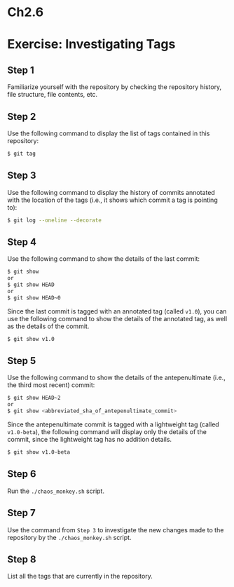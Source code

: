 # Ch2.6
# Exercise: Investigating Tags

## Step 1
Familiarize yourself with the repository by checking the repository history, file structure, file contents, etc.

## Step 2
Use the following command to display the list of tags contained in this repository:
```bash
$ git tag
```

## Step 3
Use the following command to display the history of commits annotated with the location of the tags (i.e., it shows which commit a tag is pointing to):
```bash
$ git log --oneline --decorate
```

## Step 4
Use the following command to show the details of the last commit:
```bash
$ git show
or
$ git show HEAD
or
$ git show HEAD~0
```

Since the last commit is tagged with an annotated tag (called `v1.0`), you can use the following command to show the details of the annotated tag, as well as the details of the commit.
```bash
$ git show v1.0
```

## Step 5
Use the following command to show the details of the antepenultimate (i.e., the third most recent) commit:
```bash
$ git show HEAD~2
or
$ git show <abbreviated_sha_of_antepenultimate_commit>
```

Since the antepenultimate commit is tagged with a lightweight tag (called `v1.0-beta`), the following command will display only the details of the commit, since the lightweight tag has no addition details.
```bash
$ git show v1.0-beta
```

## Step 6
Run the `./chaos_monkey.sh` script.

## Step 7
Use the command from `Step 3` to investigate the new changes made to the repository by the `./chaos_monkey.sh` script.

## Step 8
List all the tags that are currently in the repository.
